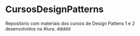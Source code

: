 # CursosDesignPatterns
Repositório com materiais dos cursos de Design Pattens 1 e 2 desenvolvidos na Alura.
ddddd